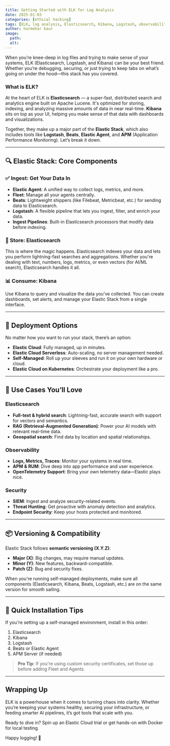 ```yaml
---
title: Getting Started with ELK for Log Analysis
date: 2025-01-03
categories: [ethical hacking]
tags: [ELK, log analysis, Elasticsearch, Kibana, Logstash, observability, security, Elastic Stack, DevOps]
author: harmehar kaur
image:
  path: 
  alt: 
---
```


When you’re knee-deep in log files and trying to make sense of your systems, ELK (Elasticsearch, Logstash, and Kibana) can be your best friend. Whether you’re debugging, securing, or just trying to keep tabs on what’s going on under the hood—this stack has you covered.

### What is ELK?

At the heart of ELK is **Elasticsearch** — a super-fast, distributed search and analytics engine built on Apache Lucene. It's optimized for storing, indexing, and analyzing massive amounts of data in near real-time. **Kibana** sits on top as your UI, helping you make sense of that data with dashboards and visualizations.

Together, they make up a major part of the **Elastic Stack**, which also includes tools like **Logstash**, **Beats**, **Elastic Agent**, and **APM** (Application Performance Monitoring). Let’s break it down.

---

## 🔍 Elastic Stack: Core Components

### ✅ Ingest: Get Your Data In

- **Elastic Agent**: A unified way to collect logs, metrics, and more.
- **Fleet**: Manage all your agents centrally.
- **Beats**: Lightweight shippers (like Filebeat, Metricbeat, etc.) for sending data to Elasticsearch.
- **Logstash**: A flexible pipeline that lets you ingest, filter, and enrich your data.
- **Ingest Pipelines**: Built-in Elasticsearch processors that modify data before indexing.

### 💾 Store: Elasticsearch

This is where the magic happens. Elasticsearch indexes your data and lets you perform lightning-fast searches and aggregations. Whether you're dealing with text, numbers, logs, metrics, or even vectors (for AI/ML search), Elasticsearch handles it all.

### 📊 Consume: Kibana

Use Kibana to query and visualize the data you’ve collected. You can create dashboards, set alerts, and manage your Elastic Stack from a single interface.

---

## 🚀 Deployment Options

No matter how you want to run your stack, there’s an option:

- **Elastic Cloud**: Fully managed, up in minutes.
- **Elastic Cloud Serverless**: Auto-scaling, no server management needed.
- **Self-Managed**: Roll up your sleeves and run it on your own hardware or cloud.
- **Elastic Cloud on Kubernetes**: Orchestrate your deployment like a pro.

---

## 🔧 Use Cases You’ll Love

### Elasticsearch

- **Full-text & hybrid search**: Lightning-fast, accurate search with support for vectors and semantics.
- **RAG (Retrieval-Augmented Generation)**: Power your AI models with relevant real-time data.
- **Geospatial search**: Find data by location and spatial relationships.

### Observability

- **Logs, Metrics, Traces**: Monitor your systems in real time.
- **APM & RUM**: Dive deep into app performance and user experience.
- **OpenTelemetry Support**: Bring your own telemetry data—Elastic plays nice.

### Security

- **SIEM**: Ingest and analyze security-related events.
- **Threat Hunting**: Get proactive with anomaly detection and analytics.
- **Endpoint Security**: Keep your hosts protected and monitored.

---

## 📦 Versioning & Compatibility

Elastic Stack follows **semantic versioning (X.Y.Z)**:
- **Major (X)**: Big changes, may require manual updates.
- **Minor (Y)**: New features, backward-compatible.
- **Patch (Z)**: Bug and security fixes.

When you're running self-managed deployments, make sure all components (Elasticsearch, Kibana, Beats, Logstash, etc.) are on the same version for smooth sailing.

---

## 🧩 Quick Installation Tips

If you're setting up a self-managed environment, install in this order:

1. Elasticsearch  
2. Kibana  
3. Logstash  
4. Beats or Elastic Agent  
5. APM Server (if needed)

> **Pro Tip**: If you're using custom security certificates, set those up before adding Fleet and Agents.

---

## Wrapping Up

ELK is a powerhouse when it comes to turning chaos into clarity. Whether you’re keeping your systems healthy, securing your infrastructure, or feeding smarter AI pipelines, it’s got tools that scale with you.

Ready to dive in? Spin up an Elastic Cloud trial or get hands-on with Docker for local testing.

Happy logging! 🚀
